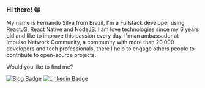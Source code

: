 ### Hi there! 😁
My name is Fernando Silva from Brazil, I'm a Fullstack developer using ReactJS, React Native and NodeJS. I am love technologies since my 6 years old and like to improve this passion every day. I'm an ambassador at Impulso Network Community, a community with more than 20,000 developers and tech professionals, there I help to engage others people to contribute to open-source projects. 


Would you like to find me?

[![Blog Badge](https://img.shields.io/badge/Blog-felipefialho.com-black)](https://fdoors.com.br/)
[![Linkedin Badge](https://img.shields.io/badge/-LinkedIn-blue?style=flat-square&logo=Linkedin&logoColor=white&link=https://www.linkedin.com/in/fernandoors)](https://www.linkedin.com/in/fernandoors)

